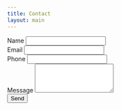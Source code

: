 ```yaml
---
title: Contact
layout: main
---
```

<form method="POST" action="https://formsubmit.co/{{ site.email }}">
    <!-- Name input -->
    <div data-mdb-input-init class="form-outline mb-4">
        <label class="form-label" for="form-name">Name</label>
        <input type="text" name="name" id="form-name" class="form-control" required/>
    </div>
    <!-- Email input -->
    <div data-mdb-input-init class="form-outline mb-4">
        <label class="form-label" for="form-email">Email</label>
        <input type="email" name="email" id="form-email" class="form-control" required/>
    </div>
    <!-- Phone -->
    <div data-mdb-input-init class="form-outline mb-4">
        <label class="form-label" for="form-phone">Phone</label>
        <input type="tel" maxLength="10" minLength="10" name="phone" id="form-phone" class="form-control" pattern="08[3679][0-9]{7}">
    </div>
    <!-- Message input -->
    <div data-mdb-input-init class="form-outline mb-4">
        <label class="form-label" for="form-message">Message</label>
        <textarea name="message" id="form-message" rows="4" class="form-control" required></textarea>
    </div>
    <!-- Form control -->
    <input type="hidden" name="_subject" value="Website Form">
    <input type="hidden" name="_next" value="{{ site.url }}/contact-success.html">
    <!-- Submit button -->
    <button data-mdb-ripple-init type="submit" class="btn btn-primary btn-block mb-4">Send</button>
</form>